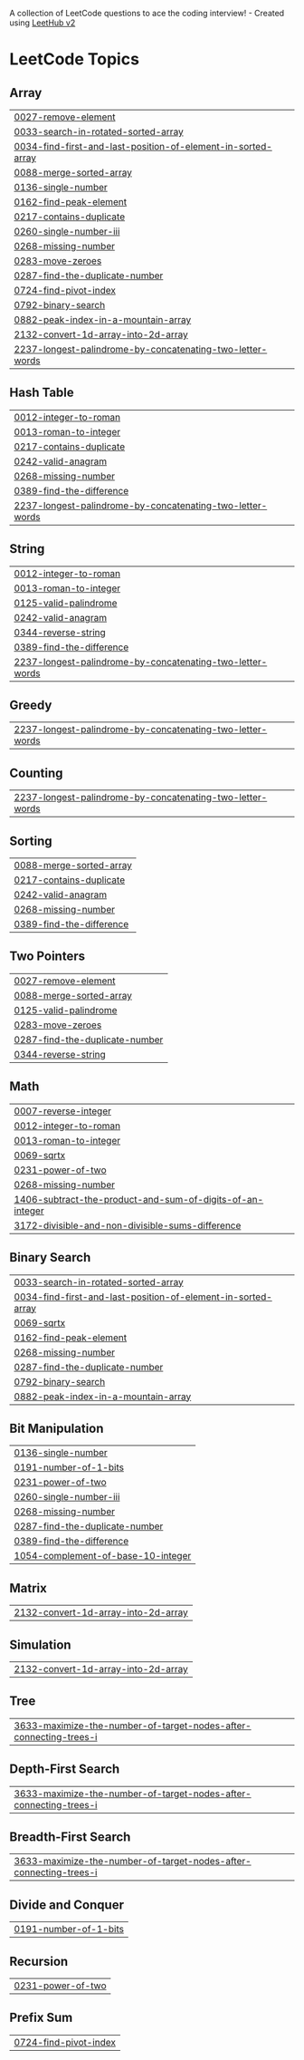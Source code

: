 A collection of LeetCode questions to ace the coding interview! - Created using [LeetHub v2](https://github.com/arunbhardwaj/LeetHub-2.0)
<!---LeetCode Topics Start-->
# LeetCode Topics
## Array
|  |
| ------- |
| [0027-remove-element](https://github.com/mohith-shivanna/DSA-Leetcode/tree/master/0027-remove-element) |
| [0033-search-in-rotated-sorted-array](https://github.com/mohith-shivanna/DSA-Leetcode/tree/master/0033-search-in-rotated-sorted-array) |
| [0034-find-first-and-last-position-of-element-in-sorted-array](https://github.com/mohith-shivanna/DSA-Leetcode/tree/master/0034-find-first-and-last-position-of-element-in-sorted-array) |
| [0088-merge-sorted-array](https://github.com/mohith-shivanna/DSA-Leetcode/tree/master/0088-merge-sorted-array) |
| [0136-single-number](https://github.com/mohith-shivanna/DSA-Leetcode/tree/master/0136-single-number) |
| [0162-find-peak-element](https://github.com/mohith-shivanna/DSA-Leetcode/tree/master/0162-find-peak-element) |
| [0217-contains-duplicate](https://github.com/mohith-shivanna/DSA-Leetcode/tree/master/0217-contains-duplicate) |
| [0260-single-number-iii](https://github.com/mohith-shivanna/DSA-Leetcode/tree/master/0260-single-number-iii) |
| [0268-missing-number](https://github.com/mohith-shivanna/DSA-Leetcode/tree/master/0268-missing-number) |
| [0283-move-zeroes](https://github.com/mohith-shivanna/DSA-Leetcode/tree/master/0283-move-zeroes) |
| [0287-find-the-duplicate-number](https://github.com/mohith-shivanna/DSA-Leetcode/tree/master/0287-find-the-duplicate-number) |
| [0724-find-pivot-index](https://github.com/mohith-shivanna/DSA-Leetcode/tree/master/0724-find-pivot-index) |
| [0792-binary-search](https://github.com/mohith-shivanna/DSA-Leetcode/tree/master/0792-binary-search) |
| [0882-peak-index-in-a-mountain-array](https://github.com/mohith-shivanna/DSA-Leetcode/tree/master/0882-peak-index-in-a-mountain-array) |
| [2132-convert-1d-array-into-2d-array](https://github.com/mohith-shivanna/DSA-Leetcode/tree/master/2132-convert-1d-array-into-2d-array) |
| [2237-longest-palindrome-by-concatenating-two-letter-words](https://github.com/mohith-shivanna/DSA-Leetcode/tree/master/2237-longest-palindrome-by-concatenating-two-letter-words) |
## Hash Table
|  |
| ------- |
| [0012-integer-to-roman](https://github.com/mohith-shivanna/DSA-Leetcode/tree/master/0012-integer-to-roman) |
| [0013-roman-to-integer](https://github.com/mohith-shivanna/DSA-Leetcode/tree/master/0013-roman-to-integer) |
| [0217-contains-duplicate](https://github.com/mohith-shivanna/DSA-Leetcode/tree/master/0217-contains-duplicate) |
| [0242-valid-anagram](https://github.com/mohith-shivanna/DSA-Leetcode/tree/master/0242-valid-anagram) |
| [0268-missing-number](https://github.com/mohith-shivanna/DSA-Leetcode/tree/master/0268-missing-number) |
| [0389-find-the-difference](https://github.com/mohith-shivanna/DSA-Leetcode/tree/master/0389-find-the-difference) |
| [2237-longest-palindrome-by-concatenating-two-letter-words](https://github.com/mohith-shivanna/DSA-Leetcode/tree/master/2237-longest-palindrome-by-concatenating-two-letter-words) |
## String
|  |
| ------- |
| [0012-integer-to-roman](https://github.com/mohith-shivanna/DSA-Leetcode/tree/master/0012-integer-to-roman) |
| [0013-roman-to-integer](https://github.com/mohith-shivanna/DSA-Leetcode/tree/master/0013-roman-to-integer) |
| [0125-valid-palindrome](https://github.com/mohith-shivanna/DSA-Leetcode/tree/master/0125-valid-palindrome) |
| [0242-valid-anagram](https://github.com/mohith-shivanna/DSA-Leetcode/tree/master/0242-valid-anagram) |
| [0344-reverse-string](https://github.com/mohith-shivanna/DSA-Leetcode/tree/master/0344-reverse-string) |
| [0389-find-the-difference](https://github.com/mohith-shivanna/DSA-Leetcode/tree/master/0389-find-the-difference) |
| [2237-longest-palindrome-by-concatenating-two-letter-words](https://github.com/mohith-shivanna/DSA-Leetcode/tree/master/2237-longest-palindrome-by-concatenating-two-letter-words) |
## Greedy
|  |
| ------- |
| [2237-longest-palindrome-by-concatenating-two-letter-words](https://github.com/mohith-shivanna/DSA-Leetcode/tree/master/2237-longest-palindrome-by-concatenating-two-letter-words) |
## Counting
|  |
| ------- |
| [2237-longest-palindrome-by-concatenating-two-letter-words](https://github.com/mohith-shivanna/DSA-Leetcode/tree/master/2237-longest-palindrome-by-concatenating-two-letter-words) |
## Sorting
|  |
| ------- |
| [0088-merge-sorted-array](https://github.com/mohith-shivanna/DSA-Leetcode/tree/master/0088-merge-sorted-array) |
| [0217-contains-duplicate](https://github.com/mohith-shivanna/DSA-Leetcode/tree/master/0217-contains-duplicate) |
| [0242-valid-anagram](https://github.com/mohith-shivanna/DSA-Leetcode/tree/master/0242-valid-anagram) |
| [0268-missing-number](https://github.com/mohith-shivanna/DSA-Leetcode/tree/master/0268-missing-number) |
| [0389-find-the-difference](https://github.com/mohith-shivanna/DSA-Leetcode/tree/master/0389-find-the-difference) |
## Two Pointers
|  |
| ------- |
| [0027-remove-element](https://github.com/mohith-shivanna/DSA-Leetcode/tree/master/0027-remove-element) |
| [0088-merge-sorted-array](https://github.com/mohith-shivanna/DSA-Leetcode/tree/master/0088-merge-sorted-array) |
| [0125-valid-palindrome](https://github.com/mohith-shivanna/DSA-Leetcode/tree/master/0125-valid-palindrome) |
| [0283-move-zeroes](https://github.com/mohith-shivanna/DSA-Leetcode/tree/master/0283-move-zeroes) |
| [0287-find-the-duplicate-number](https://github.com/mohith-shivanna/DSA-Leetcode/tree/master/0287-find-the-duplicate-number) |
| [0344-reverse-string](https://github.com/mohith-shivanna/DSA-Leetcode/tree/master/0344-reverse-string) |
## Math
|  |
| ------- |
| [0007-reverse-integer](https://github.com/mohith-shivanna/DSA-Leetcode/tree/master/0007-reverse-integer) |
| [0012-integer-to-roman](https://github.com/mohith-shivanna/DSA-Leetcode/tree/master/0012-integer-to-roman) |
| [0013-roman-to-integer](https://github.com/mohith-shivanna/DSA-Leetcode/tree/master/0013-roman-to-integer) |
| [0069-sqrtx](https://github.com/mohith-shivanna/DSA-Leetcode/tree/master/0069-sqrtx) |
| [0231-power-of-two](https://github.com/mohith-shivanna/DSA-Leetcode/tree/master/0231-power-of-two) |
| [0268-missing-number](https://github.com/mohith-shivanna/DSA-Leetcode/tree/master/0268-missing-number) |
| [1406-subtract-the-product-and-sum-of-digits-of-an-integer](https://github.com/mohith-shivanna/DSA-Leetcode/tree/master/1406-subtract-the-product-and-sum-of-digits-of-an-integer) |
| [3172-divisible-and-non-divisible-sums-difference](https://github.com/mohith-shivanna/DSA-Leetcode/tree/master/3172-divisible-and-non-divisible-sums-difference) |
## Binary Search
|  |
| ------- |
| [0033-search-in-rotated-sorted-array](https://github.com/mohith-shivanna/DSA-Leetcode/tree/master/0033-search-in-rotated-sorted-array) |
| [0034-find-first-and-last-position-of-element-in-sorted-array](https://github.com/mohith-shivanna/DSA-Leetcode/tree/master/0034-find-first-and-last-position-of-element-in-sorted-array) |
| [0069-sqrtx](https://github.com/mohith-shivanna/DSA-Leetcode/tree/master/0069-sqrtx) |
| [0162-find-peak-element](https://github.com/mohith-shivanna/DSA-Leetcode/tree/master/0162-find-peak-element) |
| [0268-missing-number](https://github.com/mohith-shivanna/DSA-Leetcode/tree/master/0268-missing-number) |
| [0287-find-the-duplicate-number](https://github.com/mohith-shivanna/DSA-Leetcode/tree/master/0287-find-the-duplicate-number) |
| [0792-binary-search](https://github.com/mohith-shivanna/DSA-Leetcode/tree/master/0792-binary-search) |
| [0882-peak-index-in-a-mountain-array](https://github.com/mohith-shivanna/DSA-Leetcode/tree/master/0882-peak-index-in-a-mountain-array) |
## Bit Manipulation
|  |
| ------- |
| [0136-single-number](https://github.com/mohith-shivanna/DSA-Leetcode/tree/master/0136-single-number) |
| [0191-number-of-1-bits](https://github.com/mohith-shivanna/DSA-Leetcode/tree/master/0191-number-of-1-bits) |
| [0231-power-of-two](https://github.com/mohith-shivanna/DSA-Leetcode/tree/master/0231-power-of-two) |
| [0260-single-number-iii](https://github.com/mohith-shivanna/DSA-Leetcode/tree/master/0260-single-number-iii) |
| [0268-missing-number](https://github.com/mohith-shivanna/DSA-Leetcode/tree/master/0268-missing-number) |
| [0287-find-the-duplicate-number](https://github.com/mohith-shivanna/DSA-Leetcode/tree/master/0287-find-the-duplicate-number) |
| [0389-find-the-difference](https://github.com/mohith-shivanna/DSA-Leetcode/tree/master/0389-find-the-difference) |
| [1054-complement-of-base-10-integer](https://github.com/mohith-shivanna/DSA-Leetcode/tree/master/1054-complement-of-base-10-integer) |
## Matrix
|  |
| ------- |
| [2132-convert-1d-array-into-2d-array](https://github.com/mohith-shivanna/DSA-Leetcode/tree/master/2132-convert-1d-array-into-2d-array) |
## Simulation
|  |
| ------- |
| [2132-convert-1d-array-into-2d-array](https://github.com/mohith-shivanna/DSA-Leetcode/tree/master/2132-convert-1d-array-into-2d-array) |
## Tree
|  |
| ------- |
| [3633-maximize-the-number-of-target-nodes-after-connecting-trees-i](https://github.com/mohith-shivanna/DSA-Leetcode/tree/master/3633-maximize-the-number-of-target-nodes-after-connecting-trees-i) |
## Depth-First Search
|  |
| ------- |
| [3633-maximize-the-number-of-target-nodes-after-connecting-trees-i](https://github.com/mohith-shivanna/DSA-Leetcode/tree/master/3633-maximize-the-number-of-target-nodes-after-connecting-trees-i) |
## Breadth-First Search
|  |
| ------- |
| [3633-maximize-the-number-of-target-nodes-after-connecting-trees-i](https://github.com/mohith-shivanna/DSA-Leetcode/tree/master/3633-maximize-the-number-of-target-nodes-after-connecting-trees-i) |
## Divide and Conquer
|  |
| ------- |
| [0191-number-of-1-bits](https://github.com/mohith-shivanna/DSA-Leetcode/tree/master/0191-number-of-1-bits) |
## Recursion
|  |
| ------- |
| [0231-power-of-two](https://github.com/mohith-shivanna/DSA-Leetcode/tree/master/0231-power-of-two) |
## Prefix Sum
|  |
| ------- |
| [0724-find-pivot-index](https://github.com/mohith-shivanna/DSA-Leetcode/tree/master/0724-find-pivot-index) |
<!---LeetCode Topics End-->